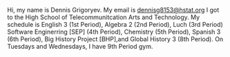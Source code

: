 Hi, my name is Dennis Grigoryev.
My email is dennisg8153@hstat.org
I got to the High School of Telecommunitcation Arts and Technology.
My schedule is English 3 (1st Period), Algebra 2 (2nd Period), Luch (3rd Period) Software Enginerring [SEP] (4th Period), Chemistry (5th Period), Spanish 3 (6th Period), Big History Project [BHP],and Global History 3 (8th Period). On Tuesdays and Wednesdays, I have 9th Period gym.